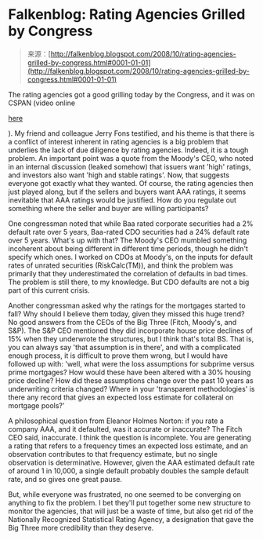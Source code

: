 <!--yml
category: 未分类
date: 2024-05-12 22:52:09
-->

# Falkenblog: Rating Agencies Grilled by Congress

> 来源：[http://falkenblog.blogspot.com/2008/10/rating-agencies-grilled-by-congress.html#0001-01-01](http://falkenblog.blogspot.com/2008/10/rating-agencies-grilled-by-congress.html#0001-01-01)

The rating agencies got a good grilling today by the Congress, and it was on CSPAN (video online

[here](http://oversight.house.gov/story.asp?ID=2258)

). My friend and colleague Jerry Fons testified, and his theme is that there is a conflict of interest inherent in rating agencies is a big problem that underlies the lack of due diligence by rating agencies. Indeed, it is a tough problem. An important point was a quote from the Moody's CEO, who noted in an internal discussion (leaked somehow) that issuers want 'high' ratings, and investors also want 'high and stable ratings'. Now, that suggests everyone got exactly what they wanted. Of course, the rating agencies then just played along, but if the sellers and buyers want AAA ratings, it seems inevitable that AAA ratings would be justified. How do you regulate out something where the seller and buyer are willing participants?

One congressman noted that while Baa rated corporate securities had a 2% default rate over 5 years, Baa-rated CDO securities had a 24% default rate over 5 years. What's up with that? The Moody's CEO mumbled something incoherent about being different in different time periods, though he didn't specify which ones. I worked on CDOs at Moody's, on the inputs for default rates of unrated securities (RiskCalc(TM)), and think the problem was primarily that they underestimated the correlation of defaults in bad times. The problem is still there, to my knowledge. But CDO defaults are not a big part of this current crisis.

Another congressman asked why the ratings for the mortgages started to fall? Why should I believe them today, given they missed this huge trend? No good answers from the CEOs of the Big Three (Fitch, Moody's, and S&P). The S&P CEO mentioned they did incorporate house price declines of 15% when they underwrote the structures, but I think that's total BS. That is, you can always say 'that assumption is in there', and with a complicated enough process, it is difficult to prove them wrong, but I would have followed up with: 'well, what were the loss assumptions for subprime versus prime mortgages? How would these have been altered with a 30% housing price decline? How did these assumptions change over the past 10 years as underwriting criteria changed? Where in your 'transparent methodologies' is there any record that gives an expected loss estimate for collateral on mortgage pools?'

A philosophical question from Eleanor Holmes Norton: if you rate a company AAA, and it defaulted, was it accurate or inaccurate? The Fitch CEO said, inaccurate. I think the question is incomplete. You are generating a rating that refers to a frequency times an expected loss estimate, and an observation contributes to that frequency estimate, but no single observation is determinative. However, given the AAA estimated default rate of around 1 in 10,000, a single default probably doubles the sample default rate, and so gives one great pause.

But, while everyone was frustrated, no one seemed to be converging on anything to fix the problem. I bet they'll put together some new structure to monitor the agencies, that will just be a waste of time, but also get rid of the Nationally Recognized Statistical Rating Agency, a designation that gave the Big Three more credibility than they deserve.